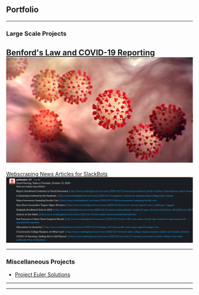 ## Portfolio

---

### Large Scale Projects

[Benford's Law and COVID-19 Reporting](/covid-benford)
<img src="images/COVID Pic.jpg"/>
---

[Webscraping News Articles for SlackBots](/scraping-articles)
<img src="images/End Result Screenshot.PNG"/>

---

### Miscellaneous Projects

- [Project Euler Solutions](http://jrutowski.github.io/project-euler)

---




---
<!-- Remove above link if you don't want to attibute -->
